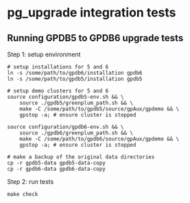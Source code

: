 # pg_upgrade integration tests

## Running GPDB5 to GPDB6 upgrade tests

Step 1: setup environment

    # setup installations for 5 and 6
    ln -s /some/path/to/gpdb6/installation gpdb6
    ln -s /some/path/to/gpdb5/installation gpdb5

    # setup demo clusters for 5 and 6
    source configuration/gpdb5-env.sh && \ 
        source ./gpdb5/greenplum_path.sh && \
        make -C /some/path/to/gpdb5/source/gpAux/gpdemo && \
        gpstop -a; # ensure cluster is stopped

    source configuration/gpdb6-env.sh && \ 
        source ./gpdb6/greenplum_path.sh && \
        make -C /some/path/to/gpdb6/source/gpAux/gpdemo && \
        gpstop -a; # ensure cluster is stopped
        
    # make a backup of the original data directories
    cp -r gpdb5-data gpdb5-data-copy
    cp -r gpdb6-data gpdb6-data-copy

Step 2: run tests

    make check